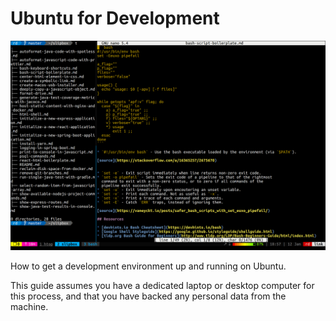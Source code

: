# Ubuntu for Development

![juiced-up terminal](assets/images/tmux-plus-nano-50.png)

How to get a development environment up and running on Ubuntu.

This guide assumes you have a dedicated laptop or desktop computer for this
process, and that you have backed any personal data from the machine.
